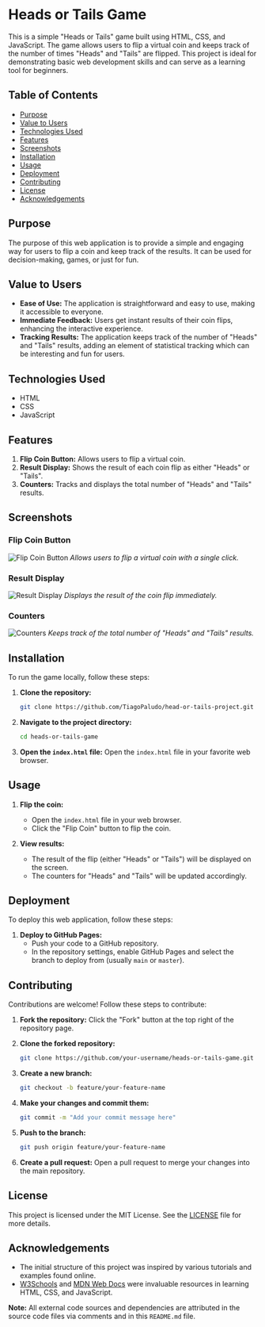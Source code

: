 # Heads or Tails Game

This is a simple "Heads or Tails" game built using HTML, CSS, and JavaScript. The game allows users to flip a virtual coin and keeps track of the number of times "Heads" and "Tails" are flipped. This project is ideal for demonstrating basic web development skills and can serve as a learning tool for beginners.

## Table of Contents
- [Purpose](#purpose)
- [Value to Users](#value-to-users)
- [Technologies Used](#technologies-used)
- [Features](#features)
- [Screenshots](#screenshots)
- [Installation](#installation)
- [Usage](#usage)
- [Deployment](#deployment)
- [Contributing](#contributing)
- [License](#license)
- [Acknowledgements](#acknowledgements)

## Purpose
The purpose of this web application is to provide a simple and engaging way for users to flip a coin and keep track of the results. It can be used for decision-making, games, or just for fun.

## Value to Users
- **Ease of Use:** The application is straightforward and easy to use, making it accessible to everyone.
- **Immediate Feedback:** Users get instant results of their coin flips, enhancing the interactive experience.
- **Tracking Results:** The application keeps track of the number of "Heads" and "Tails" results, adding an element of statistical tracking which can be interesting and fun for users.

## Technologies Used
- HTML
- CSS
- JavaScript

## Features
1. **Flip Coin Button:** Allows users to flip a virtual coin.
2. **Result Display:** Shows the result of each coin flip as either "Heads" or "Tails".
3. **Counters:** Tracks and displays the total number of "Heads" and "Tails" results.

## Screenshots
### Flip Coin Button
![Flip Coin Button](screenshots/flip-button.png)
*Allows users to flip a virtual coin with a single click.*

### Result Display
![Result Display](screenshots/result-display.png)
*Displays the result of the coin flip immediately.*

### Counters
![Counters](screenshots/counters.png)
*Keeps track of the total number of "Heads" and "Tails" results.*

## Installation
To run the game locally, follow these steps:

1. **Clone the repository:**
    ```bash
    git clone https://github.com/TiagoPaludo/head-or-tails-project.git
    ```

2. **Navigate to the project directory:**
    ```bash
    cd heads-or-tails-game
    ```

3. **Open the `index.html` file:**
    Open the `index.html` file in your favorite web browser.

## Usage
1. **Flip the coin:**
    - Open the `index.html` file in your web browser.
    - Click the "Flip Coin" button to flip the coin.

2. **View results:**
    - The result of the flip (either "Heads" or "Tails") will be displayed on the screen.
    - The counters for "Heads" and "Tails" will be updated accordingly.

## Deployment
To deploy this web application, follow these steps:

1. **Deploy to GitHub Pages:**
    - Push your code to a GitHub repository.
    - In the repository settings, enable GitHub Pages and select the branch to deploy from (usually `main` or `master`).


## Contributing
Contributions are welcome! Follow these steps to contribute:

1. **Fork the repository:**
    Click the "Fork" button at the top right of the repository page.

2. **Clone the forked repository:**
    ```bash
    git clone https://github.com/your-username/heads-or-tails-game.git
    ```

3. **Create a new branch:**
    ```bash
    git checkout -b feature/your-feature-name
    ```

4. **Make your changes and commit them:**
    ```bash
    git commit -m "Add your commit message here"
    ```

5. **Push to the branch:**
    ```bash
    git push origin feature/your-feature-name
    ```

6. **Create a pull request:**
    Open a pull request to merge your changes into the main repository.

## License
This project is licensed under the MIT License. See the [LICENSE](LICENSE) file for more details.

## Acknowledgements
- The initial structure of this project was inspired by various tutorials and examples found online.
- [W3Schools](https://www.w3schools.com/) and [MDN Web Docs](https://developer.mozilla.org/) were invaluable resources in learning HTML, CSS, and JavaScript.

**Note:** All external code sources and dependencies are attributed in the source code files via comments and in this `README.md` file.
